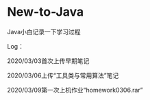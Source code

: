 # New-to-Java
Java小白记录一下学习过程

Log：

2020/03/03首次上传早期笔记

2020/03/06上传“工具类与常用算法”笔记

2020/03/09第一次上机作业“homework0306.rar”
